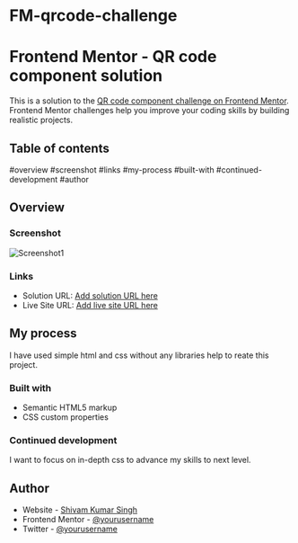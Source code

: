 # FM-qrcode-challenge
# Frontend Mentor - QR code component solution

This is a solution to the [QR code component challenge on Frontend Mentor](https://www.frontendmentor.io/challenges/qr-code-component-iux_sIO_H). Frontend Mentor challenges help you improve your coding skills by building realistic projects. 

## Table of contents

#overview
#screenshot
#links
#my-process
#built-with
#continued-development
#author

## Overview

### Screenshot
![Screenshot1](https://user-images.githubusercontent.com/122192763/216748496-e2d937bb-2ccf-4747-8148-c7c6e7913629.png)


### Links

- Solution URL: [Add solution URL here](https://your-solution-url.com)
- Live Site URL: [Add live site URL here](https://your-live-site-url.com)

## My process

I have used simple html and css without any libraries help to reate this project.

### Built with

- Semantic HTML5 markup
- CSS custom properties

### Continued development

I want to focus on in-depth css to advance my skills to next level.

## Author

- Website - [Shivam Kumar Singh](https://www.your-site.com)
- Frontend Mentor - [@yourusername](https://www.frontendmentor.io/profile/yourusername)
- Twitter - [@yourusername](https://www.twitter.com/yourusername)
